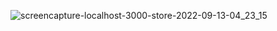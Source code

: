 ![screencapture-localhost-3000-store-2022-09-13-04_23_15](https://user-images.githubusercontent.com/76200523/189793714-15466c31-81c0-47c8-b4e7-8ab5e8069b27.png)
